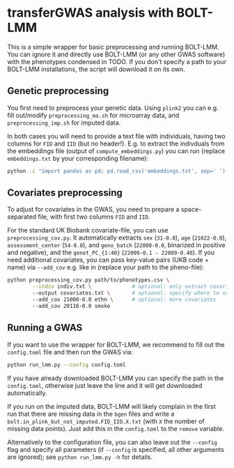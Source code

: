 # transferGWAS analysis with BOLT-LMM

This is a simple wrapper for basic preprocessing and running BOLT-LMM. You can ignore it and directly use BOLT-LMM (or any other GWAS software) with the phenotypes condensed in TODO. If you don't specify a path to your BOLT-LMM installations, the script will download it on its own.

## Genetic preprocessing

You first need to preprocess your genetic data. Using `plink2` you can e.g. fill out/modify `preprocessing_ma.sh` for microarray data, and `preprocessing_imp.sh` for imputed data.

In both cases you will need to provide a text file with individuals, having two columns for `FID` and `IID` (but no header!). E.g. to extract the indivduals from the embeddings file (output of `compute_embeddings.py`) you can run (replace `embeddings.txt` by your corresponding filename):
```bash
python -c "import pandas as pd; pd.read_csv('embeddings.txt', sep=' ')[['FID', 'IID']].to_csv('indiv.txt', sep=' ', header=False, index=False)"
```

## Covariates preprocessing

To adjust for covariates in the GWAS, you need to prepare a space-separated file, with first two columns `FID` and `IID`.

For the standard UK Biobank covariate-file, you can use `preprocessing_cov.py`. It automatically extracts `sex` (`31-0.0`), `age` (`21022-0.0`), `assessment_center` (`54-0.0`), and `geno_batch` (`22000-0.0`, binarized in positive and negative), and the `genet_PC_{1:40}` (`22009-0.1 - 22009-0.40`). If you need additional covariates, you can pass key-value pairs (UKB code + name) via `--add_cov` e.g. like in (replace your path to the pheno-file):
```bash
python preprocessing_cov.py path/to/phenotypes.csv \
        --indiv indiv.txt \             # optional: only extract covariates for those individuals
        --output covariates.txt \       # optional: specify where to save
        --add_cov 21000-0.0 ethn \      # optional: more covariates
        --add_cov 20116-0.0 smoke
```

## Running a GWAS

If you want to use the wrapper for BOLT-LMM, we recommend to fill out the `config.toml` file and then run the GWAS via:
```bash
python run_lmm.py --config config.toml
```

If you have already downloaded BOLT-LMM you can specify the path in the `config.toml`, otherwise just leave the line and it will get downloaded automatically.

If you run on the imputed data, BOLT-LMM will likely complain in the first run that there are missing data in the `bgen` files and write a `bolt.in_plink_but_not_imputed.FID_IID.X.txt` (with `X` the number of missing data points). Just add this in the `config.toml` to the `remove` variable. 


Alternatively to the configuration file, you can also leave out the `--config` flag and specify all parameters (if `--config` is specified, all other arguments are ignored); see `python run_lmm.py -h` for details.


